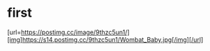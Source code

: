 # first
[url=https://postimg.cc/image/9thzc5un1/][img]https://s14.postimg.cc/9thzc5un1/Wombat_Baby.jpg[/img][/url]
